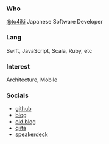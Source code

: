 ### Who
[@to4iki](https://twitter.com/to4iki) Japanese Software Developer

### Lang
Swift, JavaScript, Scala, Ruby, etc

### Interest
Architecture, Mobile

### Socials
- [github](https://github.com/to4iki)
- [blog](https://medium.com/@to4iki)
- [old blog](http://to4iki.hatenablog.jp/)
- [qiita](http://qiita.com/to4iki)
- [speakerdeck](https://speakerdeck.com/to4iki)
